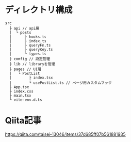 # ディレクトリ構成
```
src
  ├ api // api層
  |  └ posts
  |      ├ hooks.ts
  |      ├ index.ts 
  |      ├ queryFn.ts
  |      ├ queryKey.ts
  |      └ types.ts
  ├ config // 設定管理
  ├ lib // libraryを管理
  ├ pages // UI層
  |   └ PostList
  |        ├ index.tsx
  |        └ usePostList.ts // ページ用カスタムフック
  ├ App.tsx 
  ├ index.css
  ├ main.tsx
  └ vite-env.d.ts
```

# Qiita記事

https://qiita.com/taisei-13046/items/37d685ff07b561881935
